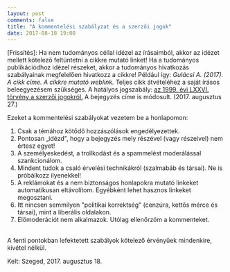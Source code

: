 ```yaml
---
layout: post
comments: false
title: "A kommentelési szabályzat és a szerzői jogok"
date: 2017-08-18 19:08
---
```


<p class="update">[Frissítés]: Ha nem tudományos céllal idézel az írásaimból, akkor az idézet mellett kötelező feltüntetni a cikkre mutató linket! Ha a tudományos publikációdhoz idézel részeket, akkor  a tudományos hivatkozás szabályainak megfelelően hivatkozz a cikkre! Például így: <em>Gulácsi A. (2017). A cikk címe. A cikkre mutató weblink.</em> Teljes cikk átvételéhez a saját írásos beleegyezésem szükséges. A hatályos jogszabály: <a href="https://net.jogtar.hu/jr/gen/hjegy_doc.cgi?docid=99900076.TV">az 1999. évi LXXVI. törvény a szerzői jogokról.</a> A bejegyzés címe is módosult. (2017. augusztus 27.)</p>


Ezeket a kommentelési szabályokat vezetem be a honlapomon:
<br />

1. Csak a témához kötődő hozzászólások engedélyezettek.
2. Pontosan „idézd", hogy a bejegyzés mely részével (vagy részeivel) nem értesz egyet!
3. A személyeskedést, a trollkodást és a spammelést moderálással szankcionálom.
4. Mindent tudok a csaló érvelési technikákról (szalmabáb és társai). Ne is próbálkozz ilyenekkel!
5. A reklámokat és a nem biztonságos honlapokra mutató linkeket automatikusan eltávolítom. Egyébként lehet hasznos linkeket megosztani.
6. Itt nincsen semmilyen "politikai korrektség" (cenzúra, kettős mérce és társai), mint a liberális oldalakon.
7. Előmoderációt nem alkalmazok. Utólag ellenőrzöm a kommenteket.

<br />
A fenti pontokban lefektetett szabályok kötelező érvényűek mindenkire, kivétel nélkül.
<br />

Kelt: Szeged, 2017. augusztus 18.
